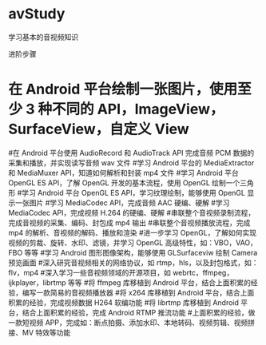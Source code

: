 # avStudy
学习基本的音视频知识

进阶步骤
# 在 Android 平台绘制一张图片，使用至少 3 种不同的 API，ImageView，SurfaceView，自定义 View
#在 Android 平台使用 AudioRecord 和 AudioTrack API 完成音频 PCM 数据的采集和播放，并实现读写音频 wav 文件
#学习 Android 平台的 MediaExtractor 和 MediaMuxer API，知道如何解析和封装 mp4 文件
#学习 Android 平台 OpenGL ES API，了解 OpenGL 开发的基本流程，使用 OpenGL 绘制一个三角形
#学习 Android 平台 OpenGL ES API，学习纹理绘制，能够使用 OpenGL 显示一张图片
#学习 MediaCodec API，完成音频 AAC 硬编、硬解
#学习 MediaCodec API，完成视频 H.264 的硬编、硬解
#串联整个音视频录制流程，完成音视频的采集、编码、封包成 mp4 输出
#串联整个音视频播放流程，完成 mp4 的解析、音视频的解码、播放和渲染
#进一步学习 OpenGL，了解如何实现视频的剪裁、旋转、水印、滤镜，并学习 OpenGL 高级特性，如：VBO，VAO，FBO 等等
#学习 Android 图形图像架构，能够使用 GLSurfaceviw 绘制 Camera 预览画面
#深入研究音视频相关的网络协议，如 rtmp，hls，以及封包格式，如：flv，mp4
#深入学习一些音视频领域的开源项目，如 webrtc，ffmpeg，ijkplayer，librtmp 等等
#将 ffmpeg 库移植到 Android 平台，结合上面积累的经验，编写一款简易的音视频播放器
#将 x264 库移植到 Android 平台，结合上面积累的经验，完成视频数据 H264 软编功能
#将 librtmp 库移植到 Android 平台，结合上面积累的经验，完成 Android RTMP 推流功能
#上面积累的经验，做一款短视频 APP，完成如：断点拍摄、添加水印、本地转码、视频剪辑、视频拼接、MV 特效等功能
